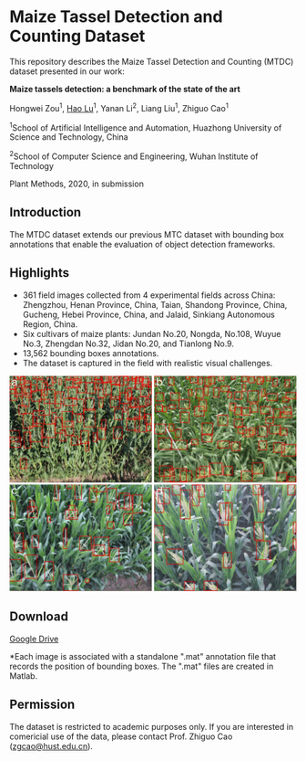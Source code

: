 # Maize Tassel Detection and Counting Dataset

This repository describes the Maize Tassel Detection and Counting (MTDC) dataset presented in our work:

**Maize tassels detection: a benchmark of the state of the art**

Hongwei Zou<sup>1</sup>, [Hao Lu](https://sites.google.com/site/poppinace/)<sup>1</sup>, Yanan Li<sup>2</sup>, Liang Liu<sup>1</sup>, Zhiguo Cao<sup>1</sup>

<sup>1</sup>School of Artificial Intelligence and Automation, Huazhong University of Science and Technology, China

<sup>2</sup>School of Computer Science and Engineering, Wuhan Institute of Technology

Plant Methods, 2020, in submission

## Introduction
The MTDC dataset extends our previous MTC dataset with bounding box annotations that enable the evaluation of object detection frameworks.

## Highlights
- 361 field images collected from 4 experimental fields across China: Zhengzhou, Henan Province, China, Taian, Shandong Province, China, Gucheng, Hebei Province, China, and Jalaid, Sinkiang Autonomous Region, China.
- Six cultivars of maize plants: Jundan No.20, Nongda, No.108, Wuyue No.3, Zhengdan No.32, Jidan No.20, and Tianlong No.9.
- 13,562 bounding boxes annotations.
- The dataset is captured in the field with realistic visual challenges.

![maize tassels](mtdc.png)

## Download

[Google Drive](https://drive.google.com/drive/folders/1GhXCkKL4VzrQTMCdAt16DhkqSvIMPS0q?usp=sharing)

*Each image is associated with a standalone ".mat" annotation file that records the position of bounding boxes. The ".mat" files are created in Matlab.

## Permission

The dataset is restricted to academic purposes only. If you are interested in comericial use of the data, please contact Prof. Zhiguo Cao (zgcao@hust.edu.cn).
